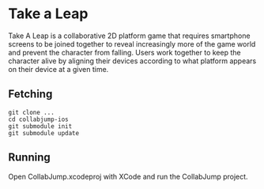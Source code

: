 # Take a Leap
Take A Leap is a collaborative 2D platform game that requires smartphone screens to be joined together to reveal increasingly more of the game world and prevent the character from falling. Users work together to keep the character alive by aligning their devices according to what platform appears on their device at a given time.

## Fetching
```
git clone ...
cd collabjump-ios
git submodule init
git submodule update
```

## Running
Open CollabJump.xcodeproj with XCode and run the CollabJump project.
